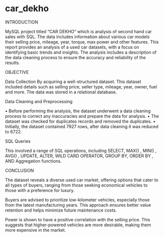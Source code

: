 # car_dekho

INTRODUCTION


 MySQL project titled “CAR DEKHO” which is analysis of second hand car sales with SQL. The data includes information about various car models their selling price, mileage, year,
torque, max power and other features. This report provides an
analysis of a used car datasets, with a focus on identifying basic trends and insights. The analysis includes a description of
the data cleaning process to ensure the accuracy and reliability of the results. 
 
           
OBJECTIVE
  
  Data Collection
       By acquiring a well-structured dataset. This dataset included details such as selling price, seller type, mileage, year, owner, fuel and more. The data was stored in a relational database.


  Data Cleaning and Preprocessing  
      
   •	  Before performing the analysis, the dataset underwent a data cleaning process to correct any inaccuracies and prepare the data for analysis.
   •	The dataset was checked for duplicates records and removed the duplicates.
   •	Initially, the dataset contained 7927 rows, after data cleaning it was reduced to 6722.     

 SQL Queries 
         
   This involved a range of SQL operations, including SELECT, MAX() , MIN() , AVG() , UPDATE, ALTER, WILD CARD OPERATOR, GROUP BY, ORDER BY , AND Aggregation functions.


CONCLUSION

 
  The dataset reveals a diverse used car market, offering options that cater to all types of buyers, ranging from those seeking economical vehicles to those with a preference for luxury.

Buyers are advised to prioritize low-kilometer vehicles, especially those from the latest manufacturing years. This approach ensures better value retention and helps minimize future maintenance costs.

Power is shown to have a positive correlation with the selling price. This suggests that higher-powered vehicles are more desirable, making them more expensive in the market.                                                                                        
   

 


